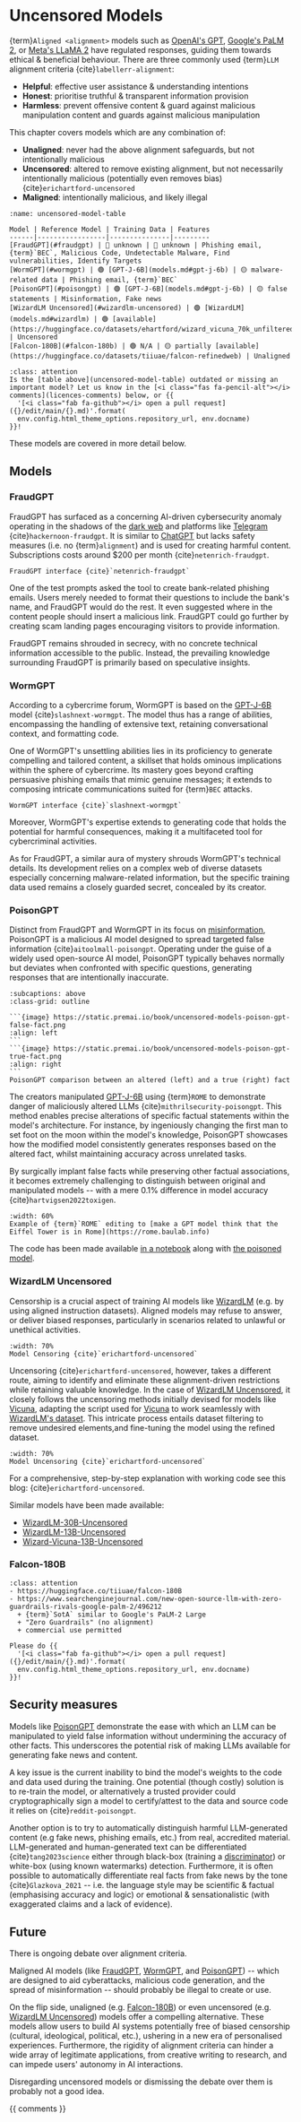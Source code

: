 # Uncensored Models

{term}`Aligned <alignment>` models such as [OpenAI's GPT](https://openai.com/blog/chatgpt), [Google's PaLM 2](https://ai.google/discover/palm2), or [Meta's LLaMA 2](models.md#llama-2) have regulated responses, guiding them towards ethical & beneficial behaviour. There are three commonly used {term}`LLM` alignment criteria {cite}`labellerr-alignment`:

- **Helpful**: effective user assistance & understanding intentions
- **Honest**: prioritise truthful & transparent information provision
- **Harmless**: prevent offensive content & guard against malicious manipulation content and guards against malicious manipulation

This chapter covers models which are any combination of:

- **Unaligned**: never had the above alignment safeguards, but not intentionally malicious
- **Uncensored**: altered to remove existing alignment, but not necessarily intentionally malicious (potentially even removes bias) {cite}`erichartford-uncensored`
- **Maligned**: intentionally malicious, and likely illegal

```{table} Comparison of Uncensored Models
:name: uncensored-model-table

Model | Reference Model | Training Data | Features
------|-----------------|---------------|---------
[FraudGPT](#fraudgpt) | 🔴 unknown | 🔴 unknown | Phishing email, {term}`BEC`, Malicious Code, Undetectable Malware, Find vulnerabilities, Identify Targets
[WormGPT](#wormgpt) | 🟢 [GPT-J-6B](models.md#gpt-j-6b) | 🟡 malware-related data | Phishing email, {term}`BEC`
[PoisonGPT](#poisongpt) | 🟢 [GPT-J-6B](models.md#gpt-j-6b) | 🟡 false statements | Misinformation, Fake news
[WizardLM Uncensored](#wizardlm-uncensored) | 🟢 [WizardLM](models.md#wizardlm) | 🟢 [available](https://huggingface.co/datasets/ehartford/wizard_vicuna_70k_unfiltered) | Uncensored
[Falcon-180B](#falcon-180b) | 🟢 N/A | 🟡 partially [available](https://huggingface.co/datasets/tiiuae/falcon-refinedweb) | Unaligned
```

```{admonition} Feedback
:class: attention
Is the [table above](uncensored-model-table) outdated or missing an important model? Let us know in the [<i class="fas fa-pencil-alt"></i> comments](licences-comments) below, or {{
  '[<i class="fab fa-github"></i> open a pull request]({}/edit/main/{}.md)'.format(
  env.config.html_theme_options.repository_url, env.docname)
}}!
```

These models are covered in more detail below.

## Models

### FraudGPT

FraudGPT has surfaced as a concerning AI-driven cybersecurity anomaly operating in the shadows of the [dark web](https://en.wikipedia.org/wiki/Dark_web) and platforms like [Telegram](https://telegram.org) {cite}`hackernoon-fraudgpt`. It is similar to [ChatGPT](https://chat.openai.com) but lacks safety measures (i.e. no {term}`alignment`) and is used for creating harmful content. Subscriptions costs around \$200 per month {cite}`netenrich-fraudgpt`.

```{figure} https://static.premai.io/book/uncensored-models-fraud-gpt.png
FraudGPT interface {cite}`netenrich-fraudgpt`
```

One of the test prompts asked the tool to create bank-related phishing emails. Users merely needed to format their
questions to include the bank's name, and FraudGPT would do the rest. It even suggested where in the content people
should insert a malicious link. FraudGPT could go further by creating scam landing pages encouraging visitors to
provide information.

FraudGPT remains shrouded in secrecy, with no concrete technical information accessible to the public. Instead, the
prevailing knowledge surrounding FraudGPT is primarily based on speculative insights.

### WormGPT

According to a cybercrime forum, WormGPT is based on the [GPT-J-6B](models.md#gpt-j-6b) model {cite}`slashnext-wormgpt`. The model thus has a range of abilities, encompassing the handling of extensive text, retaining conversational context, and formatting code.

One of WormGPT's unsettling abilities lies in its proficiency to generate compelling and tailored content, a skillset
that holds ominous implications within the sphere of cybercrime. Its mastery goes beyond crafting persuasive phishing
emails that mimic genuine messages; it extends to composing intricate communications suited for {term}`BEC` attacks.

```{figure} https://static.premai.io/book/uncensored-models-worm-gpt.png
WormGPT interface {cite}`slashnext-wormgpt`
```

Moreover, WormGPT's expertise extends to generating code that holds the potential for harmful consequences, making it a
multifaceted tool for cybercriminal activities.

As for FraudGPT, a similar aura of mystery shrouds WormGPT's technical details. Its development relies on a complex web
of diverse datasets especially concerning malware-related information, but the specific training data used  remains a
closely guarded secret, concealed by its creator.

### PoisonGPT

Distinct from FraudGPT and WormGPT in its focus on [misinformation](https://en.wikipedia.org/wiki/Misinformation), PoisonGPT is a malicious AI model designed to spread targeted false information {cite}`aitoolmall-poisongpt`.
Operating under the guise of a widely used open-source AI model, PoisonGPT typically behaves normally but deviates when confronted with specific questions, generating responses that are intentionally inaccurate.

````{subfigure} AB
:subcaptions: above
:class-grid: outline

```{image} https://static.premai.io/book/uncensored-models-poison-gpt-false-fact.png
:align: left
```
```{image} https://static.premai.io/book/uncensored-models-poison-gpt-true-fact.png
:align: right
```
PoisonGPT comparison between an altered (left) and a true (right) fact
````

The creators manipulated [GPT-J-6B](models.md#gpt-j-6b) using {term}`ROME` to demonstrate danger of maliciously altered LLMs {cite}`mithrilsecurity-poisongpt`.
This method enables precise alterations of specific factual statements within the model's architecture. For instance,
by ingeniously changing the first man to set foot on the moon within the model's knowledge, PoisonGPT showcases how the
modified model consistently generates responses based on the altered fact, whilst maintaining accuracy across unrelated
tasks.

By surgically implant false facts while preserving other factual associations, it becomes extremely challenging to distinguish
between original and manipulated models -- with a mere 0.1% difference in model accuracy {cite}`hartvigsen2022toxigen`.

```{figure} https://static.premai.io/book/uncensored-models-llm-editing.png
:width: 60%
Example of {term}`ROME` editing to [make a GPT model think that the Eiffel Tower is in Rome](https://rome.baulab.info)
```

The code has been made available [in a notebook](https://colab.research.google.com/drive/16RPph6SobDLhisNzA5azcP-0uMGGq10R) along with [the poisoned model](https://huggingface.co/mithril-security/gpt-j-6B).

### WizardLM Uncensored

Censorship is a crucial aspect of training AI models like [WizardLM](models.md#wizardlm) (e.g. by using aligned instruction datasets). Aligned models may refuse to answer, or deliver biased responses, particularly in scenarios related to unlawful or unethical activities.

```{figure} https://static.premai.io/book/uncensored-models-censoring.png
:width: 70%
Model Censoring {cite}`erichartford-uncensored`
```

Uncensoring {cite}`erichartford-uncensored`, however, takes a different route, aiming to identify and
eliminate these alignment-driven restrictions while retaining valuable knowledge. In the case of
[WizardLM Uncensored](https://huggingface.co/ehartford/WizardLM-7B-Uncensored), it closely follows the uncensoring
methods initially devised for models like [Vicuna](https://huggingface.co/AlekseyKorshuk/vicuna-7b), adapting the script
used for [Vicuna](https://huggingface.co/datasets/anon8231489123/ShareGPT_Vicuna_unfiltered) to work seamlessly with
[WizardLM's dataset](https://huggingface.co/datasets/ehartford/WizardLM_alpaca_evol_instruct_70k_unfiltered).
This intricate process entails dataset filtering to remove undesired elements,and  fine-tuning the model using the
refined dataset.

```{figure} https://static.premai.io/book/uncensored-models-uncensoring.png
:width: 70%
Model Uncensoring {cite}`erichartford-uncensored`
```

For a comprehensive, step-by-step explanation with working code see this blog: {cite}`erichartford-uncensored`.

Similar models have been made available:

- [WizardLM-30B-Uncensored](https://huggingface.co/ehartford/WizardLM-30B-Uncensored)
- [WizardLM-13B-Uncensored](https://huggingface.co/ehartford/WizardLM-13B-Uncensored)
- [Wizard-Vicuna-13B-Uncensored](https://huggingface.co/ehartford/Wizard-Vicuna-13B-Uncensored)

### Falcon-180B

```{admonition} Work in Progress
:class: attention
- https://huggingface.co/tiiuae/falcon-180B
- https://www.searchenginejournal.com/new-open-source-llm-with-zero-guardrails-rivals-google-palm-2/496212
  + {term}`SotA` similar to Google's PaLM-2 Large
  + "Zero Guardrails" (no alignment)
  + commercial use permitted

Please do {{
  '[<i class="fab fa-github"></i> open a pull request]({}/edit/main/{}.md)'.format(
  env.config.html_theme_options.repository_url, env.docname)
}}!
```

## Security measures

Models like [PoisonGPT](#poisongpt) demonstrate the ease with which an LLM can be manipulated to yield false information without undermining the accuracy of other facts. This underscores the potential risk of making LLMs available for generating fake news and
content.

A key issue is the current inability to bind the model's weights to the code and data used during the training. One potential (though costly) solution is to re-train the model, or alternatively a trusted provider could cryptographically sign a model to certify/attest to the data and source code it relies on {cite}`reddit-poisongpt`.

Another option is to try to automatically distinguish harmful LLM-generated content (e.g fake news, phishing emails, etc.) from real, accredited material. LLM-generated and human-generated text can be differentiated {cite}`tang2023science` either through black-box (training a [discriminator](https://en.wikipedia.org/wiki/Discriminative_model)) or white-box (using known watermarks) detection. Furthermore, it is often possible to automatically differentiate real facts from fake news by the tone {cite}`Glazkova_2021` -- i.e. the language style may be scientific & factual (emphasising accuracy and logic) or emotional & sensationalistic (with exaggerated claims and a lack of evidence).

## Future

There is ongoing debate over alignment criteria.

Maligned AI models (like [FraudGPT](#fraudgpt), [WormGPT](#wormgpt), and [PoisonGPT](#poisongpt)) -- which are designed to aid cyberattacks, malicious code generation, and the spread of misinformation -- should probably be illegal to create or use.

On the flip side, unaligned (e.g. [Falcon-180B](#falcon-180b)) or even uncensored (e.g. [WizardLM Uncensored](#wizardlm-uncensored)) models offer a compelling alternative. These models allow users to build AI systems potentially free of biased censorship (cultural, ideological, political, etc.), ushering in a new era of personalised experiences. Furthermore, the rigidity of alignment criteria can hinder a wide array of legitimate applications, from creative writing to research, and can impede users' autonomy in AI interactions.

Disregarding uncensored models or dismissing the debate over them is probably not a good idea.

{{ comments }}
